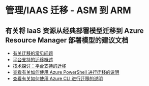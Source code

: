 <properties
    pageTitle="management/IAAS Migration-ASM to ARM"
    description="管理/IAAS 迁移 - ASM 到 ARM"
    service="microsoft.classiccompute"
    resource="virtualmachines"
    authors="scottazure"
    displayOrder=""
    selfHelpType="generic"
    supportTopicIds="32513964"
    resourceTags=""
    productPesIds="14749,15571"
    cloudEnvironments="public"
/>


# <a name="managementiaas-migration-asm-to-arm"></a>管理/IAAS 迁移 - ASM 到 ARM

## <a name="recommended-documents-for-migration-of-iaas-resources-from-classic-to-azure-resource-manager"></a>**有关将 IaaS 资源从经典部署模型迁移到 Azure Resource Manager 部署模型的建议文档**
* [有关迁移的常见问题](https://docs.microsoft.com/azure/virtual-machines/virtual-machines-windows-migration-classic-resource-manager?toc=%2fazure%2fvirtual-machines%2fwindows%2ftoc.json#frequently-asked-questions)<br>
* [平台支持的迁移概述](https://docs.microsoft.com/azure/virtual-machines/virtual-machines-windows-migration-classic-resource-manager?toc=%2fazure%2fvirtual-machines%2fwindows%2ftoc.json)<br>
* [技术探讨：平台支持的迁移](https://docs.microsoft.com/azure/virtual-machines/virtual-machines-windows-migration-classic-resource-manager-deep-dive?toc=%2fazure%2fvirtual-machines%2fwindows%2ftoc.json)<br>
* [查看有关如何使用 Azure PowerShell 进行迁移的说明](https://docs.microsoft.com/azure/virtual-machines/virtual-machines-windows-ps-migration-classic-resource-manager?toc=%2fazure%2fvirtual-machines%2fwindows%2ftoc.json)<br>
* [查看有关如何使用 Azure CLI 进行迁移的说明](https://docs.microsoft.com/azure/virtual-machines/virtual-machines-linux-cli-migration-classic-resource-manager?toc=%2fazure%2fvirtual-machines%2flinux%2ftoc.json)<br>

